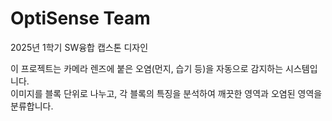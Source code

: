 # OptiSense Team


2025년 1학기 SW융합 캡스톤 디자인

이 프로젝트는 카메라 렌즈에 붙은 오염(먼지, 습기 등)을 자동으로 감지하는 시스템입니다.  
이미지를 블록 단위로 나누고, 각 블록의 특징을 분석하여 깨끗한 영역과 오염된 영역을 분류합니다.
